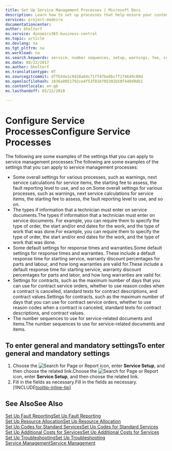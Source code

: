 ```yaml
---
title: Set Up Service Management Processes | Microsoft Docs
description: Learn how to set up processes that help ensure your customers are satisfied with your customer service.
services: project-madeira
documentationcenter: 
author: bholtorf
ms.service: dynamics365-business-central
ms.topic: article
ms.devlang: na
ms.tgt_pltfrm: na
ms.workload: na
ms.search.keywords: service, number sequences, setup, warnings, fee, contracts, warranties
ms.date: 08/22/2017
ms.author: bholtorf
ms.translationtype: HT
ms.sourcegitcommit: d7fb34e1c9428a64c71ff47be8bcff174649c00d
ms.openlocfilehash: 1836a0051792ce4f53f816f05392b58f440d9db1
ms.contentlocale: en-gb
ms.lasthandoff: 03/22/2018

---
```

# <a name="configure-service-processes"></a><span data-ttu-id="1c7cc-103">Configure Service Processes</span><span class="sxs-lookup"><span data-stu-id="1c7cc-103">Configure Service Processes</span></span>
<span data-ttu-id="1c7cc-104">The following are some examples of the settings that you can apply to service management processes:</span><span class="sxs-lookup"><span data-stu-id="1c7cc-104">The following are some examples of the settings that you can apply to service management processes:</span></span>  
  
* <span data-ttu-id="1c7cc-105">Some overall settings for various processes, such as warnings, next service calculations for service items, the starting fee to assess, the fault reporting level to use, and so on.</span><span class="sxs-lookup"><span data-stu-id="1c7cc-105">Some overall settings for various processes, such as warnings, next service calculations for service items, the starting fee to assess, the fault reporting level to use, and so on.</span></span>  
* <span data-ttu-id="1c7cc-106">The types if information that a technician must enter on service documents.</span><span class="sxs-lookup"><span data-stu-id="1c7cc-106">The types if information that a technician must enter on service documents.</span></span> <span data-ttu-id="1c7cc-107">For example, you can require them to specify the type of order, the start and/or end dates for the work, and the type of work that was done.</span><span class="sxs-lookup"><span data-stu-id="1c7cc-107">For example, you can require them to specify the type of order, the start and/or end dates for the work, and the type of work that was done.</span></span>  
* <span data-ttu-id="1c7cc-108">Some default settings for response times and warranties.</span><span class="sxs-lookup"><span data-stu-id="1c7cc-108">Some default settings for response times and warranties.</span></span> <span data-ttu-id="1c7cc-109">These include a default response time for starting service, warranty discount percentages for parts and labour, and how long warranties are valid for.</span><span class="sxs-lookup"><span data-stu-id="1c7cc-109">These include a default response time for starting service, warranty discount percentages for parts and labor, and how long warranties are valid for.</span></span>  
* <span data-ttu-id="1c7cc-110">Settings for contracts, such as the maximum number of days that you can use for contract service orders, whether to use reason codes when a contract is cancelled, standard texts for contract descriptions, and contract values.</span><span class="sxs-lookup"><span data-stu-id="1c7cc-110">Settings for contracts, such as the maximum number of days that you can use for contract service orders, whether to use reason codes when a contract is canceled, standard texts for contract descriptions, and contract values.</span></span>  
* <span data-ttu-id="1c7cc-111">The number sequences to use for service-related documents and items.</span><span class="sxs-lookup"><span data-stu-id="1c7cc-111">The number sequences to use for service-related documents and items.</span></span>  

## <a name="to-enter-general-and-mandatory-settings"></a><span data-ttu-id="1c7cc-112">To enter general and mandatory settings</span><span class="sxs-lookup"><span data-stu-id="1c7cc-112">To enter general and mandatory settings</span></span>
1. <span data-ttu-id="1c7cc-113">Choose the ![Search for Page or Report](media/ui-search/search_small.png "Search for Page or Report icon") icon, enter **Service Setup**, and then choose the related link.</span><span class="sxs-lookup"><span data-stu-id="1c7cc-113">Choose the ![Search for Page or Report](media/ui-search/search_small.png "Search for Page or Report icon") icon, enter **Service Setup**, and then choose the related link.</span></span>
2. <span data-ttu-id="1c7cc-114">Fill in the fields as necessary.</span><span class="sxs-lookup"><span data-stu-id="1c7cc-114">Fill in the fields as necessary.</span></span> [!INCLUDE[tooltip-inline-tip](includes/tooltip-inline-tip_md.md)]  

## <a name="see-also"></a><span data-ttu-id="1c7cc-115">See Also</span><span class="sxs-lookup"><span data-stu-id="1c7cc-115">See Also</span></span>  
[<span data-ttu-id="1c7cc-116">Set Up Fault Reporting</span><span class="sxs-lookup"><span data-stu-id="1c7cc-116">Set Up Fault Reporting</span></span>](service-how-setup-fault-reporting.md)  
[<span data-ttu-id="1c7cc-117">Set Up Resource Allocation</span><span class="sxs-lookup"><span data-stu-id="1c7cc-117">Set Up Resource Allocation</span></span>](service-how-setup-resource-allocation.md)  
[<span data-ttu-id="1c7cc-118">Set Up Codes for Standard Services</span><span class="sxs-lookup"><span data-stu-id="1c7cc-118">Set Up Codes for Standard Services</span></span>](service-how-setup-service-coding.md)  
[<span data-ttu-id="1c7cc-119">Set Up Additional Costs for Services</span><span class="sxs-lookup"><span data-stu-id="1c7cc-119">Set Up Additional Costs for Services</span></span>](service-how-setup-service-costs-pricing.md)  
[<span data-ttu-id="1c7cc-120">Set Up Troubleshooting</span><span class="sxs-lookup"><span data-stu-id="1c7cc-120">Set Up Troubleshooting</span></span>](service-how-setup-troubleshooting.md)  
[<span data-ttu-id="1c7cc-121">Service Management</span><span class="sxs-lookup"><span data-stu-id="1c7cc-121">Service Management</span></span>](service-service.md)  


